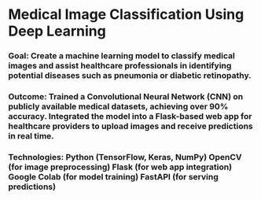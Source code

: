 # Medical Image Classification Using Deep Learning

### Goal: Create a machine learning model to classify medical images and assist healthcare professionals in identifying potential diseases such as pneumonia or diabetic retinopathy. 

### Outcome: Trained a Convolutional Neural Network (CNN) on publicly available medical datasets, achieving over 90% accuracy. Integrated the model into a Flask-based web app for healthcare providers to upload images and receive predictions in real time.

### Technologies:  Python (TensorFlow, Keras, NumPy) OpenCV (for image preprocessing) Flask (for web app integration) Google Colab (for model training) FastAPI (for serving predictions)
